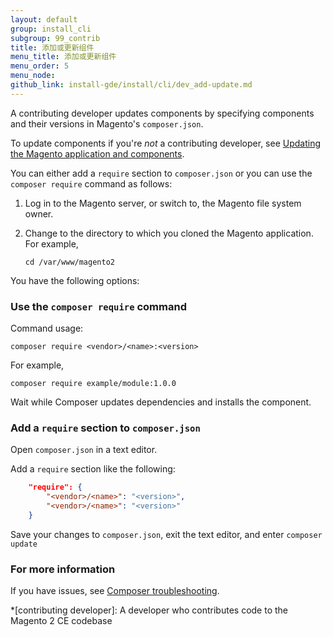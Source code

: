 ```yaml
---
layout: default
group: install_cli 
subgroup: 99_contrib
title: 添加或更新组件
menu_title: 添加或更新组件
menu_order: 5
menu_node: 
github_link: install-gde/install/cli/dev_add-update.md
---
```



A contributing developer updates components by specifying components and their versions in Magento's `composer.json`. 

To update components if you're *not* a contributing developer, see <a href="{{ site.gdeurl }}comp-mgr/bk-compman-upgrade-guide.html">Updating the Magento application and components</a>.

You can either add a `require` section to `composer.json` or you can use the `composer require` command as follows:

1.	Log in to the Magento server, or switch to, the Magento file system owner.
2.	Change to the directory to which you cloned the Magento application. For example,

		cd /var/www/magento2

You have the following options:

### Use the `composer require` command
Command usage:

	composer require <vendor>/<name>:<version>

For example,

	composer require example/module:1.0.0

Wait while Composer updates dependencies and installs the component.

### Add a `require` section to `composer.json`
Open `composer.json` in a text editor.

Add a `require` section like the following:

```JSON
	"require": {
		"<vendor>/<name>": "<version>",
		"<vendor>/<name>": "<version>"
	}
```

Save your changes to `composer.json`, exit the text editor, and enter `composer update`

### For more information
If you have issues, see <a href="https://getcomposer.org/doc/articles/troubleshooting.md" target="_blank">Composer troubleshooting</a>.

<!-- ABBREVIATIONS -->

*[contributing developer]: A developer who contributes code to the Magento 2 CE codebase
